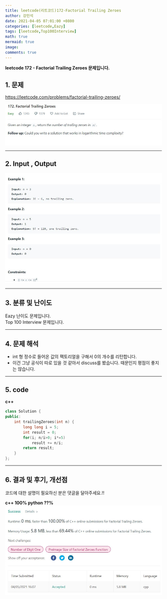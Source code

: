 ```yaml
---
title: leetcode(리트코드)172-Factorial Trailing Zeroes
author: 강민석
date: 2021-04-05 07:01:00 +0800
categories: [leetcode,Eazy]
tags: [leetcode,Top100Interview]
math: true
mermaid: true
image: 
comments: true
---
```


**leetcode 172 - Factorial Trailing Zeroes 문제입니다.**

## 1. 문제
<https://leetcode.com/problems/factorial-trailing-zeroes/>  

![](/assets/img/sample/leetcode/172/Problem.JPG)

-----  

## 2. Input , Output

![](/assets/img/sample/leetcode/172/input.JPG)  


-----  

## 3. 분류 및 난이도

Eazy 난이도 문제입니다.  
Top 100 Interview 문제입니다.  


-----  

## 4. 문제 해석

- int 형 정수로 들어온 값의 팩토리얼을 구해서 0의 개수를 리턴합니다.
- 이건 그냥 공식이 따로 있을 것 같아서 discuss를 봤습니다. 때문인지 평점이 좋지는 않습니다.

-----  

## 5. code


**c++**

```c++
class Solution {
public:
    int trailingZeroes(int n) {
        long long i = 5;
        int result = 0;
        for(i; n/i>0; i*=5)
            result += n/i;
        return result;
    }
};
```

-----

## 6. 결과 및 후기, 개선점

코드에 대한 설명이 필요하신 분은 댓글을 달아주세요.!!

**c++ 100% python ??%** 
![](/assets/img/sample/leetcode/172/result.JPG)  






